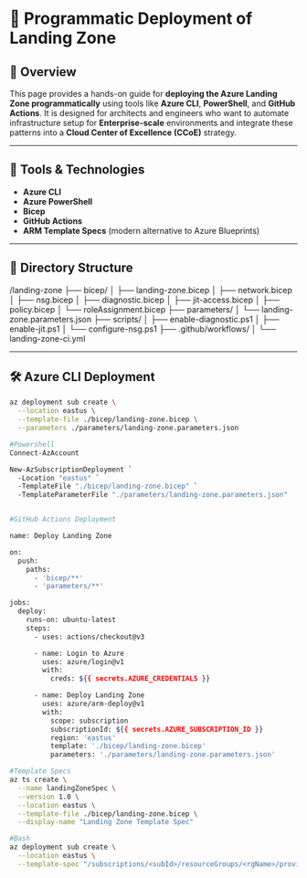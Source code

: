 # 🤖 Programmatic Deployment of Landing Zone

## 📌 Overview

This page provides a hands-on guide for **deploying the Azure Landing Zone programmatically** using tools like **Azure CLI**, **PowerShell**, and **GitHub Actions**. It is designed for architects and engineers who want to automate infrastructure setup for **Enterprise-scale** environments and integrate these patterns into a **Cloud Center of Excellence (CCoE)** strategy.

---

## 🧰 Tools & Technologies

- **Azure CLI**
- **Azure PowerShell**
- **Bicep**
- **GitHub Actions**
- **ARM Template Specs** (modern alternative to Azure Blueprints)

---

## 📁 Directory Structure

/landing-zone
├── bicep/
│ ├── landing-zone.bicep
│ ├── network.bicep
│ ├── nsg.bicep
│ ├── diagnostic.bicep
│ ├── jit-access.bicep
│ ├── policy.bicep
│ └── roleAssignment.bicep
├── parameters/
│ └── landing-zone.parameters.json
├── scripts/
│ ├── enable-diagnostic.ps1
│ ├── enable-jit.ps1
│ └── configure-nsg.ps1
├── .github/workflows/
│ └── landing-zone-ci.yml


---

## 🛠 Azure CLI Deployment

```bash
az deployment sub create \
  --location eastus \
  --template-file ./bicep/landing-zone.bicep \
  --parameters ./parameters/landing-zone.parameters.json

#Powershell
Connect-AzAccount

New-AzSubscriptionDeployment `
  -Location "eastus" `
  -TemplateFile "./bicep/landing-zone.bicep" `
  -TemplateParameterFile "./parameters/landing-zone.parameters.json"


#GitHub Actions Deployment

name: Deploy Landing Zone

on:
  push:
    paths:
      - 'bicep/**'
      - 'parameters/**'

jobs:
  deploy:
    runs-on: ubuntu-latest
    steps:
      - uses: actions/checkout@v3

      - name: Login to Azure
        uses: azure/login@v1
        with:
          creds: ${{ secrets.AZURE_CREDENTIALS }}

      - name: Deploy Landing Zone
        uses: azure/arm-deploy@v1
        with:
          scope: subscription
          subscriptionId: ${{ secrets.AZURE_SUBSCRIPTION_ID }}
          region: 'eastus'
          template: './bicep/landing-zone.bicep'
          parameters: './parameters/landing-zone.parameters.json'

#Template Specs
az ts create \
  --name landingZoneSpec \
  --version 1.0 \
  --location eastus \
  --template-file ./bicep/landing-zone.bicep \
  --display-name "Landing Zone Template Spec"

#Bash
az deployment sub create \
  --location eastus \
  --template-spec "/subscriptions/<subId>/resourceGroups/<rgName>/providers/Microsoft.Resources/templateSpecs/landingZoneSpec/versions/1.0"
